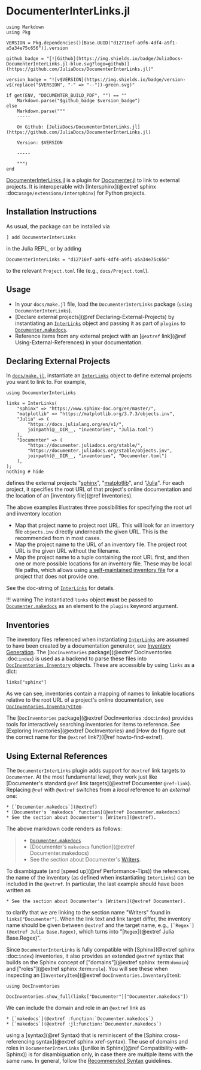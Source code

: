# DocumenterInterLinks.jl


```@eval
using Markdown
using Pkg

VERSION = Pkg.dependencies()[Base.UUID("d12716ef-a0f6-4df4-a9f1-a5a34e75c656")].version

github_badge = "[![Github](https://img.shields.io/badge/JuliaDocs-DocumenterInterLinks.jl-blue.svg?logo=github)](https://github.com/JuliaDocs/DocumenterInterLinks.jl)"

version_badge = "![v$VERSION](https://img.shields.io/badge/version-v$(replace("$VERSION", "-" => "--"))-green.svg)"

if get(ENV, "DOCUMENTER_BUILD_PDF", "") == ""
    Markdown.parse("$github_badge $version_badge")
else
    Markdown.parse("""
    -----

    On Github: [JuliaDocs/DocumenterInterLinks.jl](https://github.com/JuliaDocs/DocumenterInterLinks.jl)

    Version: $VERSION

    -----

    """)
end
```

[DocumenterInterLinks.jl](https://github.com/JuliaDocs/DocumenterInterLinks.jl#readme) is a plugin for [Documenter.jl](https://github.com/JuliaDocs/Documenter.jl) to link to external projects. It is interoperable with [Intersphinx](@extref sphinx :doc:`usage/extensions/intersphinx`) for Python projects.


## Installation Instructions


As usual, the package can be installed via

```
] add DocumenterInterLinks
```

in the Julia REPL, or by adding

```
DocumenterInterLinks = "d12716ef-a0f6-4df4-a9f1-a5a34e75c656"
```

to the relevant `Project.toml` file (e.g., `docs/Project.toml`).

## Usage

* In your `docs/make.jl` file, load the `DocumenterInterLinks` package (`using DocumenterInterLinks`).
* [Declare external projects](@ref Declaring-External-Projects) by instantiating an [`InterLinks`](@ref) object and passing it as part of `plugins` to [`Documenter.makedocs`](@extref).
* Reference items from any external project with an [`@extref` link](@ref Using-External-References) in your documentation.


## Declaring External Projects

In [`docs/make.jl`](https://github.com/JuliaDocs/DocumenterInterLinks.jl/blob/master/docs/make.jl), instantiate an [`InterLinks`](@ref) object to define external projects you want to link to. For example,

```@example usage
using DocumenterInterLinks

links = InterLinks(
    "sphinx" => "https://www.sphinx-doc.org/en/master/",
    "matplotlib" => "https://matplotlib.org/3.7.3/objects.inv",
    "Julia" => (
        "https://docs.julialang.org/en/v1/",
        joinpath(@__DIR__, "inventories", "Julia.toml")
    ),
    "Documenter" => (
        "https://documenter.juliadocs.org/stable/",
        "https://documenter.juliadocs.org/stable/objects.inv",
        joinpath(@__DIR__, "inventories", "Documenter.toml")
    ),
);
nothing # hide
```

defines the external projects "[sphinx](https://www.sphinx-doc.org/)", "[matplotlib](https://matplotlib.org)", and "[Julia](https://docs.julialang.org/en/v1/)". For each project, it specifies the root URL of that project's online documentation and the location of an [inventory file](@ref Inventories).

The above examples illustrates three possibilities for specifying the root url and inventory location

* Map that project name to project root URL. This will look for an inventory file `objects.inv` directly underneath the given URL. This is the recommended from in most cases.
* Map the project name to the URL of an inventory file. The project root URL is the given URL without the filename.
* Map the project name to a tuple containing the root URL first, and then one or more possible locations for an inventory file. These may be local file paths, which allows using [a self-maintained inventory file](https://github.com/JuliaDocs/DocumenterInterLinks.jl/tree/master/docs/src/inventories) for a project that does not provide one.

See the doc-string of [`InterLinks`](@ref) for details.

!!! warning
    The instantiated `links` object **must** be passed to [`Documenter.makedocs`](@extref) as an element to the `plugins` keyword argument.

## Inventories

The inventory files referenced when instantiating [`InterLinks`](@ref) are assumed to have been created by a documentation generator, see [Inventory Generation](@ref). The [`DocInventories` package](@extref DocInventories :doc:`index`) is used as a backend to parse these files into [`DocInventories.Inventory`](@extref) objects. These are accessible by using `links` as a dict:

```@example usage
links["sphinx"]
```

As we can see, inventories contain a mapping of names to linkable locations relative to the root URL of a project's online documentation, see [`DocInventories.InventoryItem`](@extref).

The [`DocInventories` package](@extref DocInventories :doc:`index`) provides tools for interactively searching inventories for items to reference. See [Exploring Inventories](@extref DocInventories) and [How do I figure out the correct name for the `@extref` link?](@ref howto-find-extref).


## Using External References

The `DocumenterInterLinks` plugin adds support for `@extref` link targets to `Documenter`. At the most fundamental level, they work just like [Documenter's standard `@ref` link targets](@extref Documenter `@ref-link`). Replacing `@ref` with `@extref` switches from a *local* reference to an *external* one:

```
* [`Documenter.makedocs`](@extref)
* [Documenter's `makedocs` function](@extref Documenter.makedocs)
* See the section about Documenter's [Writers](@extref).
```

The above markdown code renders as follows:

> * [`Documenter.makedocs`](@extref)
> * [Documenter's `makedocs` function](@extref Documenter.makedocs)
> * See the section about Documenter's [Writers](@extref).


To disambiguate (and [speed up](@ref Performance-Tips)) the references, the name of the inventory (as defined when instantiating `InterLinks`) can be included in the `@extref`. In particular, the last example should have been written as

```
* See the section about Documenter's [Writers](@extref Documenter).
```

to clarify that we are linking to the section name "Writers" found in `links["Documenter"]`. When the link text and link target differ, the inventory name should be given between `@extref` and the target name, e.g., ```[`Regex`](@extref Julia Base.Regex)```, which turns into "[`Regex`](@extref Julia Base.Regex)".

Since `DocumenterInterLinks` is fully compatible with [Sphinx](@extref sphinx :doc:`index`) inventories, it also provides an extended `@extref` syntax that builds on the Sphinx concept of ["domains"](@extref sphinx :term:`domain`) and ["roles"](@extref sphinx :term:`role`). You will see these when inspecting an [`InventoryItem`](@extref `DocInventories.InventoryItem`):

```@example usage
using DocInventories

DocInventories.show_full(links["Documenter"]["Documenter.makedocs"])
```

We can include the domain and role in an `@extref` link as

```
* [`makedocs`](@extref :function:`Documenter.makedocs`)
* [`makedocs`](@extref :jl:function:`Documenter.makedocs`)
```

using a [syntax](@ref Syntax) that is reminiscent of the [Sphinx cross-referencing syntax](@extref sphinx xref-syntax). The use of domains and roles in `DocumenterInterLinks` ([unlike in Sphinx](@ref Compatibility-with-Sphinx)) is for disambiguation only, in case there are multiple items with the same `name`. In general, follow the [Recommended Syntax](@ref) guidelines.
